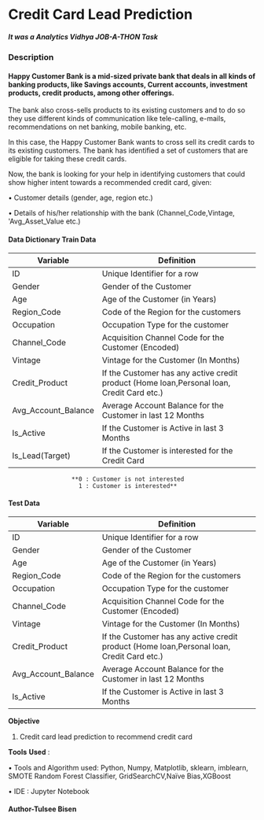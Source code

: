 # Credit Card Lead Prediction

##### It was a Analytics Vidhya JOB-A-THON Task

### Description
#### Happy Customer Bank is a mid-sized private bank that deals in all kinds of banking products, like Savings accounts, Current accounts, investment products, credit products, among other offerings.

The bank also cross-sells products to its existing customers and to do so they use different kinds of communication like tele-calling, e-mails, recommendations on net banking, mobile banking, etc. 

In this case, the Happy Customer Bank wants to cross sell its credit cards to its existing customers. The bank has identified a set of customers that are eligible for taking these credit cards.

Now, the bank is looking for your help in identifying customers that could show higher intent towards a recommended credit card, given:

•	Customer details (gender, age, region etc.)

•	Details of his/her relationship with the bank (Channel_Code,Vintage, 'Avg_Asset_Value etc.)

#### Data Dictionary Train Data
Variable | Definition
------------------------ | --------------------------------------------------------------------------------------------
ID	                  |Unique Identifier for a row
Gender	              |Gender of the Customer
Age	                  |Age of the Customer (in Years)
Region_Code	          |Code of the Region for the customers
Occupation	          |Occupation Type for the customer
Channel_Code	        |Acquisition Channel Code for the Customer  (Encoded)
Vintage	              |Vintage for the Customer (In Months)
Credit_Product	      |If the Customer has any active credit product (Home loan,Personal loan, Credit Card etc.)
Avg_Account_Balance	  |Average Account Balance for the Customer in last 12 Months
Is_Active	            |If the Customer is Active in last 3 Months
Is_Lead(Target)	      |If the Customer is interested for the Credit Card
                      **0 : Customer is not interested
                        1 : Customer is interested**

#### Test Data
Variable | Definition
------------------------ | --------------------------------------------------------------------------------------------
ID	                  |Unique Identifier for a row
Gender	              |Gender of the Customer
Age	                  |Age of the Customer (in Years)
Region_Code	          |Code of the Region for the customers
Occupation	          |Occupation Type for the customer
Channel_Code	        |Acquisition Channel Code for the Customer  (Encoded)
Vintage	              |Vintage for the Customer (In Months)
Credit_Product	      |If the Customer has any active credit product (Home loan,Personal loan, Credit Card etc.)
Avg_Account_Balance	  |Average Account Balance for the Customer in last 12 Months
Is_Active	            |If the Customer is Active in last 3 Months

𝐎𝐛𝐣𝐞𝐜𝐭𝐢𝐯𝐞 

1) Credit card lead prediction to recommend credit card

𝐓𝐨𝐨𝐥𝐬 𝐔𝐬𝐞𝐝 : 

•	Tools and Algorithm used: Python, Numpy, Matplotlib, sklearn, imblearn, SMOTE Random Forest Classifier, GridSearchCV,Naïve Bias,XGBoost

•	IDE : Jupyter Notebook


#### Author-Tulsee Bisen
